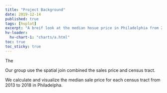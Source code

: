 ```yaml
---
title: "Project Background"
date: 2019-12-14
published: true
tags: [hvplot]
excerpt: "A breif look at the median hosue price in Philadelphia from 2013 to 2015"
hv-loader:
  hv-chart-1: "charts/a.html"
toc: true
toc_sticky: true
---
```


The 

Our group use the spatial join combined the sales price and census tract.

We calculate and visualize the median sale price for each census tract from 2013 to 2018 in Philadelpha.

<div id="folium-chart-1"></div>  

